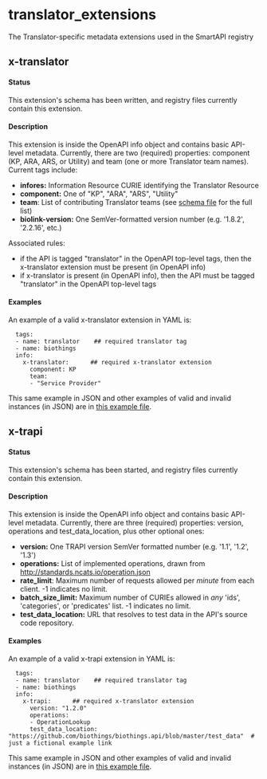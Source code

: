 # translator_extensions
The Translator-specific metadata extensions used in the SmartAPI registry

## x-translator
#### Status
This extension's schema has been written, and registry files currently contain this extension.

#### Description
This extension is inside the OpenAPI info object and contains basic API-level metadata. Currently, there are two (required) properties: component (KP, ARA, ARS, or Utility) and team (one or more Translator team names). Current tags include:

- **infores:** Information Resource CURIE identifying the Translator Resource
- **component:** One of  "KP", "ARA", "ARS", "Utility"
- **team**: List of contributing Translator teams (see [schema file](https://github.com/STARInformatics/translator_extensions/blob/main/x-translator/smartapi_x-translator_schema.json) for the full list)
- **biolink-version:**  One SemVer-formatted version number (e.g. '1.8.2', '2.2.16', etc.)

Associated rules:
 
- if the API is tagged "translator" in the OpenAPI top-level tags, then the x-translator extension must be present (in OpenAPI info)
- if x-translator is present (in OpenAPI info), then the API must be tagged "translator" in the OpenAPI top-level tags  

#### Examples

An example of a valid x-translator extension in YAML is:  
```
  tags:
  - name: translator    ## required translator tag
  - name: biothings
  info:
    x-translator:      ## required x-translator extension
      component: KP
      team:
      - "Service Provider"
```
This same example in JSON and other examples of valid and invalid instances (in JSON) are in [this example file](https://github.com/NCATSTranslator/translator_extensions/blob/main/x-translator/smartapi_x-translator_examples.txt). 

## x-trapi

#### Status

This extension's schema has been started, and registry files currently contain this extension.

#### Description

This extension is inside the OpenAPI info object and contains basic API-level metadata. Currently, there are three (required) properties: version, operations and test_data_location, plus other optional ones:

- **version:** One TRAPI version SemVer formatted number (e.g. '1.1', '1.2', '1.3')
- **operations:** List of implemented operations, drawn from http://standards.ncats.io/operation.json
- **rate_limit**: Maximum number of requests allowed per _minute_ from each client. -1 indicates no limit.
- **batch_size_limit:** Maximum number of CURIEs allowed in _any_ 'ids', 'categories', or 'predicates' list. -1 indicates no limit.
- **test_data_location:** URL that resolves to test data in the API's source code repository.

#### Examples

An example of a valid x-trapi extension in YAML is:  
```
  tags:
  - name: translator    ## required translator tag
  - name: biothings
  info:
    x-trapi:      ## required x-translator extension
      version: "1.2.0"
      operations:
      - OperationLookup
      test_data_location: "https://github.com/biothings/biothings.api/blob/master/test_data"  # just a fictional example link
```
This same example in JSON and other examples of valid and invalid instances (in JSON) are in [this example file](https://github.com/STARInformatics/translator_extensions/blob/main/x-trapi/smartapi_x-trapi_examples.txt).
